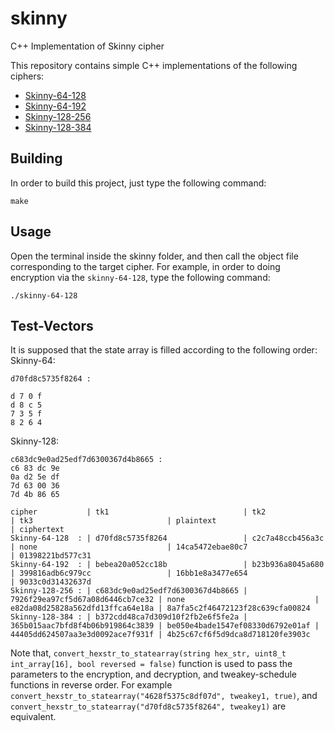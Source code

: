 # skinny
C++ Implementation of Skinny cipher

This repository contains simple C++ implementations of the following ciphers:
- [Skinny-64-128](https://github.com/hadipourh/skinny/blob/master/skinny-64-128.cpp)
- [Skinny-64-192](https://github.com/hadipourh/skinny/blob/master/skinny-64-192.cpp)
- [Skinny-128-256](https://github.com/hadipourh/skinny/blob/master/skinny-128-256.cpp)
- [Skinny-128-384](https://github.com/hadipourh/skinny/blob/master/skinny-128-384.cpp)

## Building
In order to build this project, just type the following command:
```
make
```
## Usage
Open the terminal inside the skinny folder, and then call the object file corresponding to the target cipher. For example, in order 
to doing encryption via the `skinny-64-128`, type the following command:
```
./skinny-64-128
```
## Test-Vectors

It is supposed that the state array is filled according to the following order:
Skinny-64:
```
d70fd8c5735f8264 :

d 7 0 f
d 8 c 5
7 3 5 f
8 2 6 4
```
Skinny-128:
```
c683dc9e0ad25edf7d6300367d4b8665 :
c6 83 dc 9e
0a d2 5e df 
7d 63 00 36
7d 4b 86 65
```
```
cipher           | tk1                              | tk2                              | tk3                              | plaintext                        | ciphertext 
Skinny-64-128  : | d70fd8c5735f8264                 | c2c7a48ccb456a3c                 | none                             | 14ca5472ebae80c7                 | 01398221bd577c31
Skinny-64-192  : | bebea20a052cc18b                 | b23b936a8045a680                 | 399816adb6c979cc                 | 16bb1e8a3477e654                 | 9033c0d31432637d
Skinny-128-256 : | c683dc9e0ad25edf7d6300367d4b8665 | 7926f29ea97cf5d67a08d6446cb7ce32 | none                             | e82da08d25828a562dfd13ffca64e18a | 8a7fa5c2f46472123f28c639cfa00824
Skinny-128-384 : | b372cdd48ca7d309d10f2fb2e6f5fe2a | 365b015aac7bfd8f4b06b919864c3839 | be050e4bade1547ef08330d6792e01af | 44405dd624507aa3e3d0092ace7f931f | 4b25c67cf6f5d9dca8d718120fe3903c
```
Note that, `convert_hexstr_to_statearray(string hex_str, uint8_t int_array[16], bool reversed = false)` function is
used to pass the parameters to the encryption, and decryption, and tweakey-schedule functions in reverse order. 
For example `convert_hexstr_to_statearray("4628f5375c8df07d", tweakey1, true)`, and `convert_hexstr_to_statearray("d70fd8c5735f8264", tweakey1)` are equivalent. 
